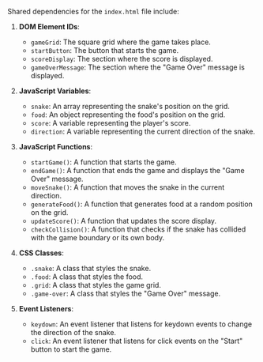 Shared dependencies for the `index.html` file include:

1. **DOM Element IDs**: 
   - `gameGrid`: The square grid where the game takes place.
   - `startButton`: The button that starts the game.
   - `scoreDisplay`: The section where the score is displayed.
   - `gameOverMessage`: The section where the "Game Over" message is displayed.

2. **JavaScript Variables**: 
   - `snake`: An array representing the snake's position on the grid.
   - `food`: An object representing the food's position on the grid.
   - `score`: A variable representing the player's score.
   - `direction`: A variable representing the current direction of the snake.

3. **JavaScript Functions**: 
   - `startGame()`: A function that starts the game.
   - `endGame()`: A function that ends the game and displays the "Game Over" message.
   - `moveSnake()`: A function that moves the snake in the current direction.
   - `generateFood()`: A function that generates food at a random position on the grid.
   - `updateScore()`: A function that updates the score display.
   - `checkCollision()`: A function that checks if the snake has collided with the game boundary or its own body.

4. **CSS Classes**: 
   - `.snake`: A class that styles the snake.
   - `.food`: A class that styles the food.
   - `.grid`: A class that styles the game grid.
   - `.game-over`: A class that styles the "Game Over" message.

5. **Event Listeners**: 
   - `keydown`: An event listener that listens for keydown events to change the direction of the snake.
   - `click`: An event listener that listens for click events on the "Start" button to start the game.